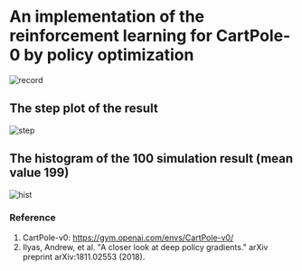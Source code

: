 # An implementation of the reinforcement learning for CartPole-0 by policy optimization
![record](https://user-images.githubusercontent.com/16127951/145766428-984e920a-d9eb-4d85-9a5f-c92a21910ee1.gif)

## The step plot of the result
![step](https://user-images.githubusercontent.com/16127951/145727086-1cf0cf31-c953-413c-ae94-3a639724778e.jpeg)

## The histogram of the 100 simulation result (mean value 199)
![hist](https://user-images.githubusercontent.com/16127951/145727106-18e682d4-2d27-4d9f-88c1-a48c20326032.jpeg)

### Reference
1. CartPole-v0: https://gym.openai.com/envs/CartPole-v0/
2. Ilyas, Andrew, et al. "A closer look at deep policy gradients." arXiv preprint arXiv:1811.02553 (2018).

